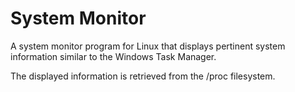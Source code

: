 # System Monitor

A system monitor program for Linux that displays pertinent system information
similar to the Windows Task Manager.

The displayed information is retrieved from the /proc filesystem.
